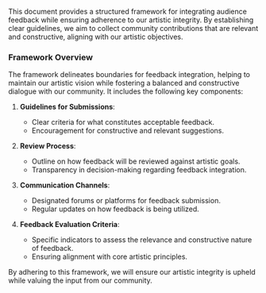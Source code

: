 

This document provides a structured framework for integrating audience feedback while ensuring adherence to our artistic integrity. By establishing clear guidelines, we aim to collect community contributions that are relevant and constructive, aligning with our artistic objectives. 

### Framework Overview
The framework delineates boundaries for feedback integration, helping to maintain our artistic vision while fostering a balanced and constructive dialogue with our community. It includes the following key components:

1. **Guidelines for Submissions**:
   - Clear criteria for what constitutes acceptable feedback.
   - Encouragement for constructive and relevant suggestions.

2. **Review Process**:
   - Outline on how feedback will be reviewed against artistic goals.
   - Transparency in decision-making regarding feedback integration.

3. **Communication Channels**:
   - Designated forums or platforms for feedback submission.
   - Regular updates on how feedback is being utilized.

4. **Feedback Evaluation Criteria**:
   - Specific indicators to assess the relevance and constructive nature of feedback.
   - Ensuring alignment with core artistic principles.

By adhering to this framework, we will ensure our artistic integrity is upheld while valuing the input from our community.